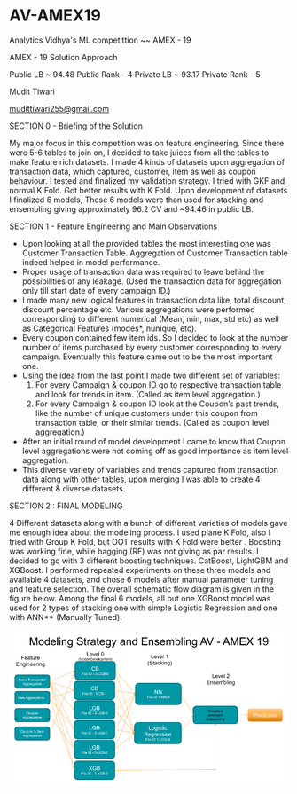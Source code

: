 # AV-AMEX19
Analytics Vidhya's ML competittion ~~ AMEX - 19 


AMEX - 19 Solution Approach 

Public LB ~ 94.48
Public Rank - 4
Private LB ~ 93.17
Private Rank - 5

Mudit Tiwari

mudittiwari255@gmail.com


SECTION 0 - Briefing of the Solution

My major focus in this competition was on feature engineering. Since there were 5-6 tables to join on, I decided to take juices from all the tables to make feature rich datasets. I made 4 kinds of datasets upon aggregation of transaction data, which captured, customer, item as well as coupon behaviour. I tested and finalized my validation strategy. I tried with GKF and normal K Fold. Got better results with K Fold. Upon development of datasets I finalized 6 models, These 6 models were than used for stacking and ensembling giving approximately 96.2   CV and ~94.46 in public LB.


SECTION 1 -  Feature Engineering and Main Observations 

- Upon looking at all the provided tables the most interesting one was Customer Transaction Table. Aggregation of Customer Transaction table indeed helped in model performance. 
- Proper usage of transaction data was required to leave behind the possibilities of any leakage. (Used the transaction data for aggregation only till start date of every campaign ID.)
- I made many new logical features in transaction data like, total discount, discount percentage etc.
Various aggregations were performed corresponding to different numerical (Mean, min, max, std etc) as well as Categorical Features (modes*, nunique,  etc).
- Every coupon contained few item ids. So I decided to look at the number number of items purchased by every customer corresponding to every campaign. Eventually this feature came out to be the most important one. 
- Using the idea from the last point I made two different set of variables:
  1. For every Campaign & coupon ID go to respective transaction table and look for trends in item. (Called as item level aggregation.)
  2. For every Campaign & coupon ID look at the Coupon’s past trends, like the number of unique customers under this coupon from transaction table, or their similar trends.
(Called as coupon level aggregation.) 
- After an initial round of model development I came to know that  Coupon level aggregations were not coming off as good importance as item level aggregation. 
- This diverse variety of variables and trends captured from transaction data along with other tables, upon merging I was able to create 4 different & diverse datasets.


SECTION 2 : FINAL MODELING

4 Different datasets along with a bunch of different varieties of models gave me enough idea about the modeling process. I used plane K Fold, also I tried with Group K Fold, but OOT results with K Fold were better . Boosting was working fine, while bagging (RF) was not giving as par results. I decided to go with 3 different boosting techniques. CatBoost, LightGBM and XGBoost. I performed repeated experiments on these three models and available 4 datasets, and chose 6  models after manual parameter tuning and feature selection. The overall schematic flow diagram is given in the figure below. Among the final 6 models, all but one XGBoost model was used for 2 types of stacking one with simple Logistic Regression and one with ANN** (Manually Tuned).

![Approach](aproach_modeling.png)
